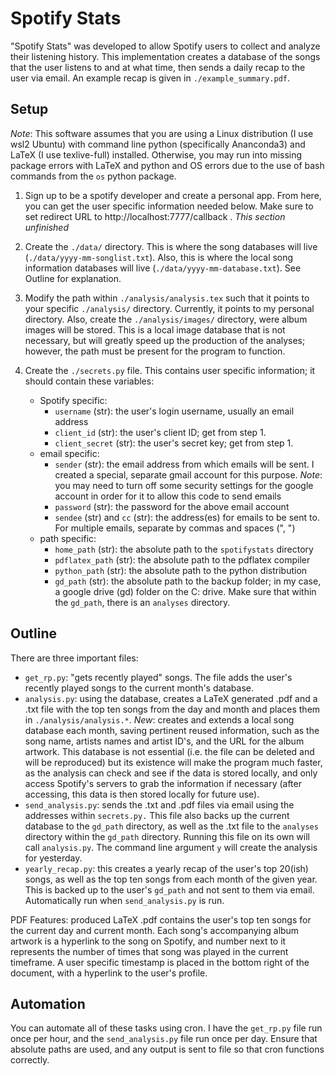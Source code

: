 # Spotify Stats

"Spotify Stats" was developed to allow Spotify users to collect and analyze their listening history. This implementation creates a database of the songs that the user listens to and at what time, then sends a daily recap to the user via email. An example recap is given in `./example_summary.pdf`.

## Setup

*Note*: This software assumes that you are using a Linux distribution (I use wsl2 Ubuntu) with command line python (specifically Ananconda3) and LaTeX (I use texlive-full) installed. Otherwise, you may run into missing package errors with LaTeX and python and OS errors due to the use of bash commands from the `os` python package.

1. Sign up to be a spotify developer and create a personal app. From here, you can get the user specific information needed below. Make sure to set redirect URL to http://localhost:7777/callback . *This section unfinished*

2. Create the `./data/` directory. This is where the song databases will live (`./data/yyyy-mm-songlist.txt`). Also, this is where the local song information databases will live (`./data/yyyy-mm-database.txt`). See Outline for explanation.

3. Modify the path within `./analysis/analysis.tex` such that it points to your specific `./analysis/` directory. Currently, it points to my personal directory. Also, create the `./analysis/images/` directory, were album images will be stored. This is a local image database that is not necessary, but will greatly speed up the production of the analyses; however, the path must be present for the program to function.

4. Create the `./secrets.py` file. This contains user specific information; it should contain these variables:
    - Spotify specific:
        - `username` (str): the user's login username, usually an email address
        - `client_id` (str): the user's client ID; get from step 1.
        - `client_secret` (str): the user's secret key; get from step 1.
    - email specific:
        - `sender` (str): the email address from which emails will be sent. I created a special, separate gmail account for this purpose. *Note*: you may need to turn off some security settings for the google account in order for it to allow this code to send emails
        - `password` (str): the password for the above email account
        - `sendee` (str) and `cc` (str): the address(es) for emails to be sent to. For multiple emails, separate by commas and spaces (", ")
    - path specific:
        - `home_path` (str): the absolute path to the `spotifystats` directory
        - `pdflatex_path` (str): the absolute path to the pdflatex compiler
        - `python_path` (str): the absolute path to the python distribution
        - `gd_path` (str): the absolute path to the backup folder; in my case, a google drive (gd) folder on the C: drive. Make sure that within the `gd_path`, there is an `analyses` directory.

## Outline

There are three important files:
- `get_rp.py`: "gets recently played" songs. The file adds the user's recently played songs to the current month's database.
- `analysis.py`: using the database, creates a LaTeX generated .pdf and a .txt file with the top ten songs from the day and month and places them in `./analysis/analysis.*`. *New*: creates and extends a local song database each month, saving pertinent reused information, such as the song name, artists names and artist ID's, and the URL for the album artwork. This database is not essential (i.e. the file can be deleted and will be reproduced) but its existence will make the program much faster, as the analysis can check and see if the data is stored locally, and only access Spotify's servers to grab the information if necessary (after accessing, this data is then stored locally for future use).
- `send_analysis.py`: sends the .txt and .pdf files via email using the addresses within `secrets.py.` This file also backs up the current database to the `gd_path` directory, as well as the .txt file to the `analyses` directory within the `gd_path` directory. Running this file on its own will call `analysis.py`. The command line argument `y` will create the analysis for yesterday.
- `yearly_recap.py`: this creates a yearly recap of the user's top 20(ish) songs, as well as the top ten songs from each month of the given year. This is backed up to the user's `gd_path` and not sent to them via email. Automatically run when `send_analysis.py` is run.

PDF Features: produced LaTeX .pdf contains the user's top ten songs for the current day and current month. Each song's accompanying album artwork is a hyperlink to the song on Spotify, and number next to it represents the number of times that song was played in the current timeframe. A user specific timestamp is placed in the bottom right of the document, with a hyperlink to the user's profile.

## Automation

You can automate all of these tasks using cron. I have the `get_rp.py` file run once per hour, and the `send_analysis.py` file run once per day. Ensure that absolute paths are used, and any output is sent to file so that cron functions correctly.
